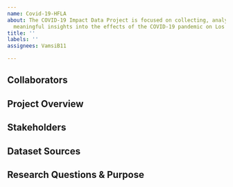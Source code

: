 ```yaml
---
name: Covid-19-HFLA
about: The COVID-19 Impact Data Project is focused on collecting, analysing, and providing
  meaningful insights into the effects of the COVID-19 pandemic on Los Angeles communities.
title: ''
labels: ''
assignees: VamsiB11

---
```


## Collaborators

## Project Overview

## Stakeholders

## Dataset Sources

## Research Questions & Purpose
